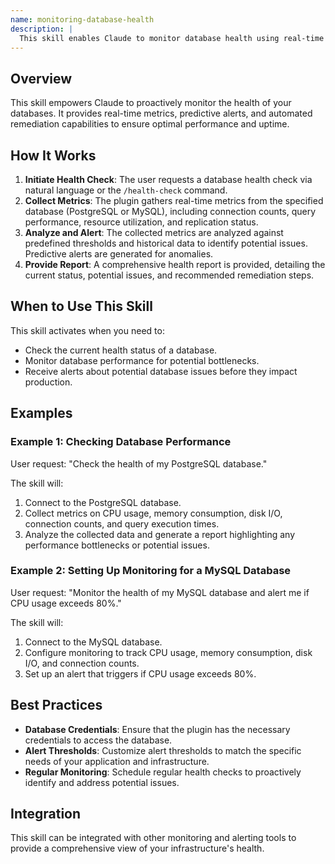 ```yaml
---
name: monitoring-database-health
description: |
  This skill enables Claude to monitor database health using real-time metrics, predictive alerts, and automated remediation. It's designed for production-grade database health monitoring for PostgreSQL and MySQL, detecting performance degradation, resource exhaustion, and replication issues. Use this skill when the user requests to monitor database health, check database performance, receive database alerts, or automate database remediation. The skill is triggered by phrases like "check database health", "monitor database performance", "database health check", or "/health-check".
---
```


## Overview

This skill empowers Claude to proactively monitor the health of your databases. It provides real-time metrics, predictive alerts, and automated remediation capabilities to ensure optimal performance and uptime.

## How It Works

1. **Initiate Health Check**: The user requests a database health check via natural language or the `/health-check` command.
2. **Collect Metrics**: The plugin gathers real-time metrics from the specified database (PostgreSQL or MySQL), including connection counts, query performance, resource utilization, and replication status.
3. **Analyze and Alert**: The collected metrics are analyzed against predefined thresholds and historical data to identify potential issues. Predictive alerts are generated for anomalies.
4. **Provide Report**: A comprehensive health report is provided, detailing the current status, potential issues, and recommended remediation steps.

## When to Use This Skill

This skill activates when you need to:
- Check the current health status of a database.
- Monitor database performance for potential bottlenecks.
- Receive alerts about potential database issues before they impact production.

## Examples

### Example 1: Checking Database Performance

User request: "Check the health of my PostgreSQL database."

The skill will:
1. Connect to the PostgreSQL database.
2. Collect metrics on CPU usage, memory consumption, disk I/O, connection counts, and query execution times.
3. Analyze the collected data and generate a report highlighting any performance bottlenecks or potential issues.

### Example 2: Setting Up Monitoring for a MySQL Database

User request: "Monitor the health of my MySQL database and alert me if CPU usage exceeds 80%."

The skill will:
1. Connect to the MySQL database.
2. Configure monitoring to track CPU usage, memory consumption, disk I/O, and connection counts.
3. Set up an alert that triggers if CPU usage exceeds 80%.

## Best Practices

- **Database Credentials**: Ensure that the plugin has the necessary credentials to access the database.
- **Alert Thresholds**: Customize alert thresholds to match the specific needs of your application and infrastructure.
- **Regular Monitoring**: Schedule regular health checks to proactively identify and address potential issues.

## Integration

This skill can be integrated with other monitoring and alerting tools to provide a comprehensive view of your infrastructure's health.